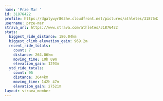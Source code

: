 ```yaml
---
name: 'Prze Mar '
id: 31876422
profile: https://dgalywyr863hv.cloudfront.net/pictures/athletes/31876422/22548952/4/large.jpg
username: prze-mar
strava_url: https://www.strava.com/athletes/31876422
stats:
  biggest_ride_distance: 180.04km
  biggest_climb_elevation_gain: 969.2m
  recent_ride_totals:
    count: 7
    distance: 264.06km
    moving_time: 10h 09m
    elevation_gain: 1293m
  ytd_ride_totals:
    count: 95
    distance: 3644km
    moving_time: 142h 47m
    elevation_gain: 27521m
layout: strava_member
--- 
```

